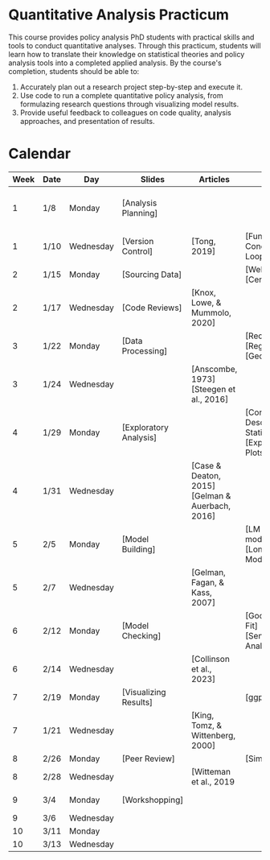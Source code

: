 # Quantitative Analysis Practicum

This course provides policy analysis PhD students with practical skills and tools to conduct quantitative analyses. Through this practicum, students will learn how to translate their knowledge on statistical theories and policy analysis tools into a completed applied analysis. By the course's completion, students should be able to:

1. Accurately plan out a research project step-by-step and execute it.
2. Use code to run a complete quantitative policy analysis, from formulazing research questions through visualizing model results.
3. Provide useful feedback to colleagues on code quality, analysis approaches, and presentation of results.


# Calendar

| Week | Date     | Day       | Slides                |   Articles     | Code                          | Resources |
|------|----------|-----------|-----------------------|----------------|-------------------------------|------------------|
| 1    | 1/8      | Monday    | [Analysis Planning]|  |                          | [Packages, Data Types, & Data Manipulations]| Appendix A  |
| 1    | 1/10     | Wednesday | [Version Control]     |  [Tong, 2019]            | [Functions, Conditionals, & Loops]                              |
| 2    | 1/15     | Monday    | [Sourcing Data]       |                          | [Webscrapping]<br>[Census API]   | Chapter 16 |
| 2    | 1/17     | Wednesday | [Code Reviews]        |  [Knox, Lowe, & Mummolo, 2020]                        |                               |
| 3    | 1/22     | Monday    | [Data Processing]     |                          | [Recoding]<br>[Regex]<br>[Geocoding]| Chapter 12           |
| 3    | 1/24     | Wednesday |                       | [Anscombe, 1973] [Steegen et al., 2016]                      |                               |
| 4    | 1/29     | Monday    | [Exploratory Analysis]|                          | [Correlations & Descriptive Statistics]<br>[Exploratory Plots] | Chapter 2 |
| 4    | 1/31     | Wednesday |                       | [Case & Deaton, 2015]<br>[Gelman & Auerbach, 2016]|       |
| 5    | 2/5      | Monday    | [Model Building]      |                          |[LM and GLM models]<br>[Longitudinal Models]| Chapter 18 - 21 and Appendix B |
| 5    | 2/7      | Wednesday |                       | [Gelman, Fagan, & Kass, 2007]|                         |                               |
| 6    | 2/12     | Monday    | [Model Checking]      |                          |[Goodness-of-Fit]<br>[Sensitivity Analyses]| Chapter 11 |
| 6    | 2/14     | Wednesday |                       | [Collinson et al., 2023] |                               | |
| 7    | 2/19     | Monday    | [Visualizing Results] |                          |[ggplot][Maps]                 | Better Data Visualizations |
| 7    | 1/21     | Wednesday |                       |  [King, Tomz, & Wittenberg, 2000]                        |                               |
| 8    | 2/26     | Monday    | [Peer Review]         |                          |[Simulations]                  | Chapter 5 |
| 8    | 2/28     | Wednesday |                       | [Witteman et al., 2019                         |                               |
| 9    | 3/4      | Monday    | [Workshopping]        |                          |                               | Economical Writing |
| 9    | 3/6      | Wednesday |                       |                          |                               |
| 10   | 3/11     | Monday    |                       |                          |                               |
| 10   | 3/13     | Wednesday |                       |                          |                               |
